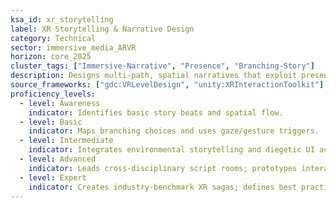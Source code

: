 ```yaml
---
ksa_id: xr_storytelling
label: XR Storytelling & Narrative Design
category: Technical
sector: immersive_media_ARVR
horizon: core_2025
cluster_tags: ["Immersive-Narrative", "Presence", "Branching-Story"]
description: Designs multi-path, spatial narratives that exploit presence, agency, and environmental cues to drive emotional engagement in AR/VR experiences.
source_frameworks: ["gdc:VRLevelDesign", "unity:XRInteractionToolkit"]
proficiency_levels:
  - level: Awareness
    indicator: Identifies basic story beats and spatial flow.
  - level: Basic
    indicator: Maps branching choices and uses gaze/gesture triggers.
  - level: Intermediate
    indicator: Integrates environmental storytelling and diegetic UI across scenes.
  - level: Advanced
    indicator: Leads cross-disciplinary script rooms; prototypes interactive narrative loops with analytics.
  - level: Expert
    indicator: Creates industry-benchmark XR sagas; defines best practices for presence-driven storytelling.
---
```


